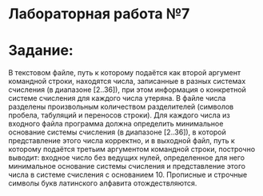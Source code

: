 # Лабораторная работа №7

# Задание:
В текстовом файле, путь к которому подаётся как второй аргумент командной
строки, находятся числа, записанные в разных системах счисления (в диапазоне
[2..36]), при этом информация о конкретной системе счисления для каждого числа
утеряна. В файле числа разделены произвольным количеством разделителей
(символов пробела, табуляций и переносов строки). Для каждого числа из
входного файла программа должна определить минимальное основание системы
счисления (в диапазоне [2..36]), в которой представление этого числа корректно,
и в выходной файл, путь к которому подаётся третьим аргументом командной
строки, построчно выводит: входное число без ведущих нулей, определенное для
него минимальное основание системы счисления и представление этого числа в
системе счисления с основанием 10. Прописные и строчные символы букв
латинского алфавита отождествляются.